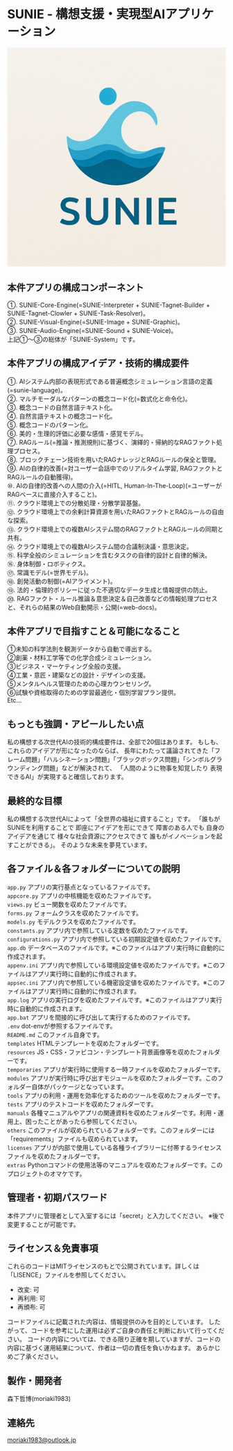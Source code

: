 # SUNIE - 構想支援・実現型AIアプリケーション
![SUNIEロゴ](./resources/statics/visionmarks/logo.jpg)




## 本件アプリの構成コンポーネント
①. SUNIE-Core-Engine(=SUNIE-Interpreter + SUNIE-Tagnet-Builder + SUNIE-Tagnet-Clowler + SUNIE-Task-Resolver)。  
②. SUNIE-Visual-Engine(=SUNIE-Image + SUNIE-Graphic)。  
③. SUNIE-Audio-Engine(=SUNIE-Sound + SUNIE-Voice)。  
上記①～③の総体が「SUNIE-System」です。




## 本件アプリの構成アイデア・技術的構成要件
①. AIシステム内部の表現形式である普遍概念シミュレーション言語の定義(=sunie-language)。  
②. マルチモーダルなパターンの概念コード化(=数式化と命令化)。  
③. 概念コードの自然言語テキスト化。  
④. 自然言語テキストの概念コード化。  
⑤. 概念コードのパターン化。  
⑥. 美的・生理的評価に必要な感情・感覚モデル。  
⑦. RAGルール(=推論・推測規則)に基づく、演繹的・帰納的なRAGファクト処理プロセス。  
⑧. ブロックチェーン技術を用いたRAGナレッジとRAGルールの保全と管理。  
⑨. AIの自律的改善(=対ユーザー会話中でのリアルタイム学習, RAGファクトとRAGルールの自動獲得)。  
⑩. AIの自律的改善への人間の介入(=HITL, Human-In-The-Loop)(=ユーザーがRAGベースに直接介入すること)。  
⑪. クラウド環境上での分散処理・分散学習基盤。  
⑫. クラウド環境上での余剰計算資源を用いたRAGファクトとRAGルールの自由な探索。  
⑬. クラウド環境上での複数AIシステム間のRAGファクトとRAGルールの同期と共有。  
⑭. クラウド環境上での複数AIシステム間の合議制決議・意思決定。  
⑮. 科学全般のシミュレーションを含むタスクの自律的設計と自律的解決。  
⑯. 身体制御・ロボティクス。  
⑰. 常識モデル(=世界モデル)。  
⑱. 創発活動の制御(=AIアライメント)。  
⑲. 法的・倫理的ポリシーに従った不適切なデータ生成と情報提供の防止。  
⑳. RAGファクト・ルール推論＆意思決定＆自己改善などの情報処理プロセスと、それらの結果のWeb自動開示・公開(=web-docs)。




## 本件アプリで目指すこと＆可能になること
①未知の科学法則を観測データから自動で導出する。  
②創薬・材料工学等での化学合成シミュレーション。  
③ビジネス・マーケティング全般の支援。  
④工業・意匠・建築などの設計・デザインの支援。  
⑤メンタルヘルス管理のための心理カウンセリング。  
⑥試験や資格取得のための学習最適化・個別学習プラン提供。  
Etc...




## もっとも強調・アピールしたい点
私の構想する次世代AIの技術的構成要件は、全部で20個はあります。
もしも、これらのアイデアが形になったのならば、
長年にわたって議論されてきた「フレーム問題」「ハルシネーション問題」「ブラックボックス問題」「シンボルグラウンディング問題」などが解決されて、
「人間のように物事を知覚したり 表現できるAI」が実現すると確信しております。




## 最終的な目標
私の構想する次世代AIによって「全世界の福祉に資すること」です。
「誰もが SUNIEを利用することで 即座にアイデアを形にできて 障害のある人でも 自身のアイデアを通じて 様々な社会資源にアクセスできて 誰もがイノベーションを起すことができる」。
そのような未来を夢見ています。




## 各ファイル＆各フォルダーについての説明
`app.py` アプリの実行基点となっているファイルです。  
`appcore.py` アプリの中核機能を収めたファイルです。  
`views.py` ビュー関数を収めたファイルです。  
`forms.py` フォームクラスを収めたファイルです。  
`models.py` モデルクラスを収めたファイルです。  
`constants.py` アプリ内で参照している定数を収めたファイルです。  
`configurations.py` アプリ内で参照している初期設定値を収めたファイルです。  
`app.db` データベースのファイルです。※このファイルはアプリ実行時に自動的に作成されます。  
`appenv.ini` アプリ内で参照している環境設定値を収めたファイルです。※このファイルはアプリ実行時に自動的に作成されます。  
`appsec.ini` アプリ内で参照している機密設定値を収めたファイルです。※このファイルはアプリ実行時に自動的に作成されます。  
`app.log` アプリの実行ログを収めたファイルです。※このファイルはアプリ実行時に自動的に作成されます。  
`app.bat` アプリを間接的に呼び出して実行するためのファイルです。   
`.env` dot-envが参照するファイルです。  
`README.md` このファイル自身です。  
`templates` HTMLテンプレートを収めたフォルダーです。  
`resources` JS・CSS・ファビコン・テンプレート背景画像等を収めたフォルダーです。  
`temporaries` アプリが実行時に使用する一時ファイルを収めたフォルダーです。  
`modules` アプリが実行時に呼び出すモジュールを収めたフォルダーです。このフォルダー自体がパッケージとなっています。  
`tools` アプリの利用・運用を効率化するためのツールを収めたフォルダーです。  
`tests` アプリのテストコードを収めたフォルダーです。  
`manuals` 各種マニュアルやアプリの関連資料を収めたフォルダーです。利用・運用上、困ったことがあったら参照してください。  
`others` このファイルが収められているフォルダーです。このフォルダーには「requirements」ファイルも収められています。  
`licenses` アプリが内部で使用している各種ライブラリーに付帯するライセンスファイルを収めたフォルダーです。  
`extras` Pythonコマンドの使用法等のマニュアルを収めたフォルダーです。このプロジェクトのオマケです。




## 管理者・初期パスワード
本件アプリに管理者として入室するには「secret」と入力してください。
※後で変更することが可能です。



## ライセンス＆免責事項
これらのコードはMITライセンスのもとで公開されています。詳しくは「LISENCE」ファイルを参照してください。

- 改変: 可
- 再利用: 可
- 再頒布: 可

コードファイルに記載された内容は、情報提供のみを目的としています。
したがって、コードを参考にした運用は必ずご自身の責任と判断において行ってください。
コードの内容については、できる限り正確を期していますが、コードの内容に基づく運用結果について、作者は一切の責任を負いかねます。
あらかじめご了承ください。




## 製作・開発者
森下哲博(moriaki1983)




## 連絡先
moriaki1983@outlook.jp
